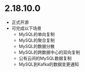 # 2.18.10.0

- 正式开源
- 可完成以下场景
	- MySQL的单向复制
	- MySQL的聚合复制
	- MySQL的数据分散
	- MySQL的跨数据中心的双向复制
	- 公有云间的MySQL数据复制
	- MySQL到Kafka的数据变更通知